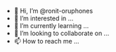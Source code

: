 - 👋 Hi, I’m @ronit-oruphones
- 👀 I’m interested in ...
- 🌱 I’m currently learning ...
- 💞️ I’m looking to collaborate on ...
- 📫 How to reach me ...

<!---
ronit-oruphones/ronit-oruphones is a ✨ special ✨ repository because its `README.md` (this file) appears on your GitHub profile.
You can click the Preview link to take a look at your changes.
--->
